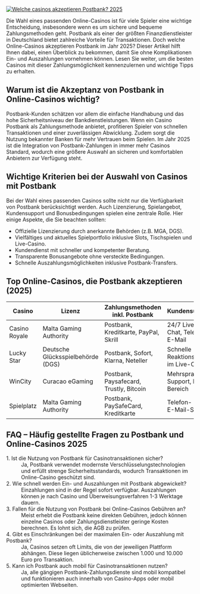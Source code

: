 [![Welche casinos akzeptieren Postbank? 2025](https://123-caf.pages.dev/gitsignup.png)](https://vrmoo.ru/Bt82HjjY)

<p>Die Wahl eines passenden Online-Casinos ist für viele Spieler eine wichtige Entscheidung, insbesondere wenn es um sichere und bequeme Zahlungsmethoden geht. Postbank als einer der größten Finanzdienstleister in Deutschland bietet zahlreiche Vorteile für Transaktionen. Doch welche Online-Casinos akzeptieren Postbank im Jahr 2025? Dieser Artikel hilft Ihnen dabei, einen Überblick zu bekommen, damit Sie ohne Komplikationen Ein- und Auszahlungen vornehmen können. Lesen Sie weiter, um die besten Casinos mit dieser Zahlungsmöglichkeit kennenzulernen und wichtige Tipps zu erhalten.</p>  <h2>Warum ist die Akzeptanz von Postbank in Online-Casinos wichtig?</h2> <p>Postbank-Kunden schätzen vor allem die einfache Handhabung und das hohe Sicherheitsniveau der Bankdienstleistungen. Wenn ein Casino Postbank als Zahlungsmethode anbietet, profitieren Spieler von schnellen Transaktionen und einer zuverlässigen Abwicklung. Zudem sorgt die Nutzung bekannter Banken für mehr Vertrauen beim Spielen. Im Jahr 2025 ist die Integration von Postbank-Zahlungen in immer mehr Casinos Standard, wodurch eine größere Auswahl an sicheren und komfortablen Anbietern zur Verfügung steht.</p>  <h2>Wichtige Kriterien bei der Auswahl von Casinos mit Postbank</h2> <p>Bei der Wahl eines passenden Casinos sollte nicht nur die Verfügbarkeit von Postbank berücksichtigt werden. Auch Lizenzierung, Spielangebot, Kundensupport und Bonusbedingungen spielen eine zentrale Rolle. Hier einige Aspekte, die Sie beachten sollten:</p> <ul>   <li>Offizielle Lizenzierung durch anerkannte Behörden (z.B. MGA, DGS).</li>   <li>Vielfältiges und aktuelles Spielportfolio inklusive Slots, Tischspielen und Live-Casino.</li>   <li>Kundendienst mit schneller und kompetenter Beratung.</li>   <li>Transparente Bonusangebote ohne versteckte Bedingungen.</li>   <li>Schnelle Auszahlungsmöglichkeiten inklusive Postbank-Transfers.</li> </ul>  <h2>Top Online-Casinos, die Postbank akzeptieren (2025)</h2> <table>   <thead>     <tr>       <th>Casino</th>       <th>Lizenz</th>       <th>Zahlungsmethoden inkl. Postbank</th>       <th>Kundensupport</th>       <th>Besonderheiten</th>     </tr>   </thead>   <tbody>     <tr>       <td>Casino Royale</td>       <td>Malta Gaming Authority</td>       <td>Postbank, Kreditkarte, PayPal, Skrill</td>       <td>24/7 Live-Chat, Telefon, E-Mail</td>       <td>Großzügige Willkommensboni, VIP-Programm</td>     </tr>     <tr>       <td>Lucky Star</td>       <td>Deutsche Glücksspielbehörde (DGS)</td>       <td>Postbank, Sofort, Klarna, Neteller</td>       <td>Schnelle Reaktionszeiten im Live-Chat</td>       <td>Exklusive Turniere & Promotions</td>     </tr>     <tr>       <td>WinCity</td>       <td>Curacao eGaming</td>       <td>Postbank, Paysafecard, Trustly, Bitcoin</td>       <td>Mehrsprachiger Support, FAQ-Bereich</td>       <td>Große Auswahl an Spielautomaten</td>     </tr>     <tr>       <td>Spielplatz</td>       <td>Malta Gaming Authority</td>       <td>Postbank, PaySafeCard, Kreditkarte</td>       <td>Telefon- und E-Mail-Support</td>       <td>Benutzerfreundliche App, schnelle Auszahlungen</td>     </tr>   </tbody> </table>  <h2>FAQ – Häufig gestellte Fragen zu Postbank und Online-Casinos 2025</h2> <dl>   <dt>1. Ist die Nutzung von Postbank für Casinotransaktionen sicher?</dt>   <dd>Ja, Postbank verwendet modernste Verschlüsselungstechnologien und erfüllt strenge Sicherheitsstandards, wodurch Transaktionen im Online-Casino geschützt sind.</dd>    <dt>2. Wie schnell werden Ein- und Auszahlungen mit Postbank abgewickelt?</dt>   <dd>Einzahlungen sind in der Regel sofort verfügbar. Auszahlungen können je nach Casino und Überweisungsverfahren 1-3 Werktage dauern.</dd>    <dt>3. Fallen für die Nutzung von Postbank bei Online-Casinos Gebühren an?</dt>   <dd>Meist erhebt die Postbank keine direkten Gebühren, jedoch können einzelne Casinos oder Zahlungsdienstleister geringe Kosten berechnen. Es lohnt sich, die AGB zu prüfen.</dd>    <dt>4. Gibt es Einschränkungen bei der maximalen Ein- oder Auszahlung mit Postbank?</dt>   <dd>Ja, Casinos setzen oft Limits, die von der jeweiligen Plattform abhängen. Diese liegen üblicherweise zwischen 1.000 und 10.000 Euro pro Transaktion.</dd>    <dt>5. Kann ich Postbank auch mobil für Casinotransaktionen nutzen?</dt>   <dd>Ja, alle gängigen Postbank-Zahlungsdienste sind mobil kompatibel und funktionieren auch innerhalb von Casino-Apps oder mobil optimierten Webseiten.</dd> </dl>